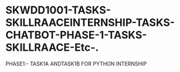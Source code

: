 # SKWDD1001-TASKS-SKILLRAACEINTERNSHIP-TASKS-CHATBOT-PHASE-1-TASKS-SKILLRAACE-Etc-.
PHASE1:- TASK1A ANDTASK1B FOR PYTHON INTERNSHIP
